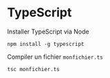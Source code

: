 # TypeScript

Installer TypeScript via Node

```
npm install -g typescript

```

Compiler un fichier `monfichier.ts`

```
tsc monfichier.ts
```